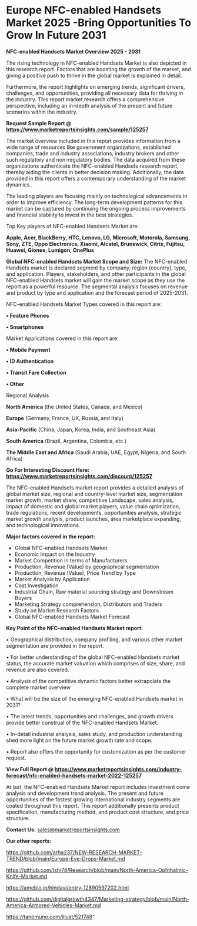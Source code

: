 # Europe NFC-enabled Handsets Market 2025 -Bring Opportunities To Grow In Future 2031

<Strong> NFC-enabled Handsets Market Overview 2025 - 2031</strong>

The rising technology in NFC-enabled Handsets Market is also depicted in this research report. Factors that are boosting the growth of the market, and giving a positive push to thrive in the global market is explained in detail.

Furthermore, the report highlights on emerging trends, significant drivers, challenges, and opportunities, providing all necessary data for thriving in the industry. This report market research offers a comprehensive perspective, including an in-depth analysis of the present and future scenarios within the industry.

<strong>Request Sample Report @ <a href=https://www.marketreportsinsights.com/sample/125257>https://www.marketreportsinsights.com/sample/125257</a></strong>

The market overview included in this report provides information from a wide range of resources like government organizations, established companies, trade and industry associations, industry brokers and other such regulatory and non-regulatory bodies. The data acquired from these organizations authenticate the NFC-enabled Handsets research report, thereby aiding the clients in better decision making. Additionally, the data provided in this report offers a contemporary understanding of the market dynamics.

The leading players are focusing mainly on technological advancements in order to improve efficiency. The long-term development patterns for this market can be captured by continuing the ongoing process improvements and financial stability to invest in the best strategies.

Top Key players of NFC-enabled Handsets Market are:

<strong>Apple, Acer, BlackBerry, HTC, Lenovo, LG, Microsoft, Motorola, Samsung, Sony, ZTE, Oppo Electronics, Xiaomi, Alcatel, Brunswick, Citrix, Fujitsu, Huawei, Gionee, Lumigon, OnePlus</strong>

<strong><b>Global NFC-enabled Handsets Market Scope and Size:</b></strong>
The NFC-enabled Handsets market is declared segment by company, region (country), type, and application. Players, stakeholders, and other participants in the global NFC-enabled Handsets market will gain the market scope as they use the report as a powerful resource. The segmental analysis focuses on revenue and product by type and application and the forecast period of 2025-2031.

NFC-enabled Handsets Market Types covered in this report are:

<strong>• Feature Phones

• Smartphones</strong>

Market Applications covered in this report are:

<strong>• Mobile Payment

• ID Authentication

• Transit Fare Collection

• Other</strong> 

Regional Analysis

<strong>North America</strong> (the United States, Canada, and Mexico)

<strong>Europe</strong> (Germany, France, UK, Russia, and Italy)

<strong>Asia-Pacific</strong> (China, Japan, Korea, India, and Southeast Asia)

<strong>South America</strong> (Brazil, Argentina, Colombia, etc.)

<strong>The Middle East and Africa</strong> (Saudi Arabia, UAE, Egypt, Nigeria, and South Africa)

<strong>Go For Interesting Discount Here: <a href=https://www.marketreportsinsights.com/discount/125257>https://www.marketreportsinsights.com/discount/125257</a></strong>

The NFC-enabled Handsets market report provides a detailed analysis of global market size, regional and country-level market size, segmentation market growth, market share, competitive Landscape, sales analysis, impact of domestic and global market players, value chain optimization, trade regulations, recent developments, opportunities analysis, strategic market growth analysis, product launches, area marketplace expanding, and technological innovations.

<strong><b>Major factors covered in the report:</b></strong>
<ul>
  <li>Global NFC-enabled Handsets Market </li>
  <li>Economic Impact on the Industry</li>
  <li>Market Competition in terms of Manufacturers</li>
  <li>Production, Revenue (Value) by geographical segmentation</li>
  <li>Production, Revenue (Value), Price Trend by Type</li>
  <li>Market Analysis by Application</li>
  <li>Cost Investigation</li>
  <li>Industrial Chain, Raw material sourcing strategy and Downstream Buyers</li>
  <li>Marketing Strategy comprehension, Distributors and Traders</li>
  <li>Study on Market Research Factors</li>
  <li>Global NFC-enabled Handsets Market Forecast</li>
</ul>

<strong><b>Key Point of the NFC-enabled Handsets Market report:</b></strong>

• Geographical distribution, company profiling, and various other market segmentation are provided in the report.

• For better understanding of the global NFC-enabled Handsets market status, the accurate market valuation which comprises of size, share, and revenue are also covered.

• Analysis of the competitive dynamic factors better extrapolate the complete market overview

• What will be the size of the emerging NFC-enabled Handsets market in 2031?

• The latest trends, opportunities and challenges, and growth drivers provide better construal of the NFC-enabled Handsets Market.

• In-detail industrial analysis, sales study, and production understanding shed more light on the future market growth rate and scope.

• Report also offers the opportunity for customization as per the customer request.

<strong><b>View Full Report @ <a href=https://www.marketreportsinsights.com/industry-forecast/nfc-enabled-handsets-market-2022-125257>https://www.marketreportsinsights.com/industry-forecast/nfc-enabled-handsets-market-2022-125257</a></b></strong>


At last, the NFC-enabled Handsets Market report includes investment come analysis and development trend analysis. The present and future opportunities of the fastest growing international industry segments are coated throughout this report. This report additionally presents product specification, manufacturing method, and product cost structure, and price structure.

<strong>Contact Us:</strong>
sales@marketreportsinsights.com

<strong>Our other reports:</strong>

<a href=https://github.com/arha237/NEW-RESEARCH-MARKET-TREND/blob/main/Europe-Eye-Drops-Market.md>https://github.com/arha237/NEW-RESEARCH-MARKET-TREND/blob/main/Europe-Eye-Drops-Market.md</a>

<a href=https://github.com/Ishi78/Research/blob/main/North-America-Ophthalmic-Knife-Market.md>https://github.com/Ishi78/Research/blob/main/North-America-Ophthalmic-Knife-Market.md</a>

<a href=https://ameblo.jp/hindavi/entry-12890597202.html>https://ameblo.jp/hindavi/entry-12890597202.html</a>

<a href=https://github.com/digitalgrowth4347/Marketing-strategy/blob/main/North-America-Armored-Vehicles-Market.md>https://github.com/digitalgrowth4347/Marketing-strategy/blob/main/North-America-Armored-Vehicles-Market.md</a>

<a href=https://tanomuno.com/illust/521748>https://tanomuno.com/illust/521748</a>"
